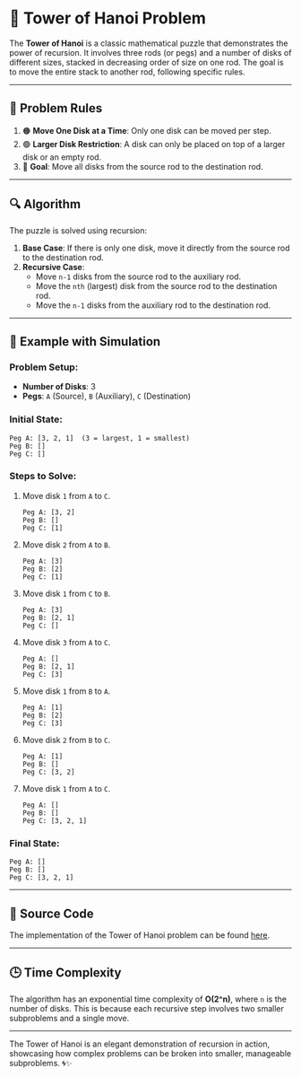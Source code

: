 # 🏰 Tower of Hanoi Problem

The **Tower of Hanoi** is a classic mathematical puzzle that demonstrates the power of recursion. It involves three rods (or pegs) and a number of disks of different sizes, stacked in decreasing order of size on one rod. The goal is to move the entire stack to another rod, following specific rules.

---

## 📜 Problem Rules
1. 🟠 **Move One Disk at a Time**: Only one disk can be moved per step.
2. 🟢 **Larger Disk Restriction**: A disk can only be placed on top of a larger disk or an empty rod.
3. 🔵 **Goal**: Move all disks from the source rod to the destination rod.

---

## 🔍 Algorithm
The puzzle is solved using recursion:
1. **Base Case**: If there is only one disk, move it directly from the source rod to the destination rod.
2. **Recursive Case**:
   - Move `n-1` disks from the source rod to the auxiliary rod.
   - Move the `nth` (largest) disk from the source rod to the destination rod.
   - Move the `n-1` disks from the auxiliary rod to the destination rod.

---

## 🧩 Example with Simulation

### Problem Setup:
- **Number of Disks**: 3
- **Pegs**: `A` (Source), `B` (Auxiliary), `C` (Destination)

### Initial State:
```
Peg A: [3, 2, 1]  (3 = largest, 1 = smallest)
Peg B: []
Peg C: []
```

### Steps to Solve:
1. Move disk `1` from `A` to `C`.
   ```
   Peg A: [3, 2]
   Peg B: []
   Peg C: [1]
   ```

2. Move disk `2` from `A` to `B`.
   ```
   Peg A: [3]
   Peg B: [2]
   Peg C: [1]
   ```

3. Move disk `1` from `C` to `B`.
   ```
   Peg A: [3]
   Peg B: [2, 1]
   Peg C: []
   ```

4. Move disk `3` from `A` to `C`.
   ```
   Peg A: []
   Peg B: [2, 1]
   Peg C: [3]
   ```

5. Move disk `1` from `B` to `A`.
   ```
   Peg A: [1]
   Peg B: [2]
   Peg C: [3]
   ```

6. Move disk `2` from `B` to `C`.
   ```
   Peg A: [1]
   Peg B: []
   Peg C: [3, 2]
   ```

7. Move disk `1` from `A` to `C`.
   ```
   Peg A: []
   Peg B: []
   Peg C: [3, 2, 1]
   ```

### Final State:
```
Peg A: []
Peg B: []
Peg C: [3, 2, 1]
```

---

## 📂 Source Code
The implementation of the Tower of Hanoi problem can be found [here](https://github.com/0marwalied/Data-Structures-Book/blob/main/Recursion/towerHanoiProblem.cpp).

---

## 🕒 Time Complexity
The algorithm has an exponential time complexity of **O(2^n)**, where `n` is the number of disks. This is because each recursive step involves two smaller subproblems and a single move.

---

The Tower of Hanoi is an elegant demonstration of recursion in action, showcasing how complex problems can be broken into smaller, manageable subproblems. 🌀✨
